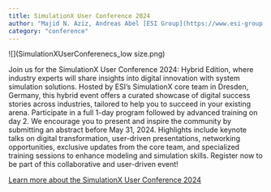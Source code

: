 ```yaml
---
title: SimulationX User Conference 2024
author: "Majid N. Aziz, Andreas Abel [ESI Group](https://www.esi-group.com/)"
category: "conference"
---
```


![](SimulationXUserConferenecs_low size.png)

Join us for the SimulationX User Conference 2024: Hybrid Edition, where industry experts will share insights into digital innovation with system simulation solutions. Hosted by ESI’s SimulationX core team in Dresden, Germany, this hybrid event offers a curated showcase of digital success stories across industries, tailored to help you to succeed in your existing arena. Participate in a full 1-day program followed by advanced training on day 2. We encourage you to present and inspire the community by submitting an abstract before May 31, 2024. Highlights include keynote talks on digital transformation, user-driven presentations, networking opportunities, exclusive updates from the core team, and specialized training sessions to enhance modeling and simulation skills. Register now to be part of this collaborative and user-driven event!

[Learn more about the SimulationX User Conference 2024](http://www.esi-group.com/SimulationX2024)
